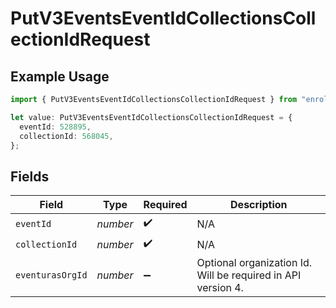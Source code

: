 # PutV3EventsEventIdCollectionsCollectionIdRequest

## Example Usage

```typescript
import { PutV3EventsEventIdCollectionsCollectionIdRequest } from "enrollments-sdk/models/operations";

let value: PutV3EventsEventIdCollectionsCollectionIdRequest = {
  eventId: 528895,
  collectionId: 568045,
};
```

## Fields

| Field                                                        | Type                                                         | Required                                                     | Description                                                  |
| ------------------------------------------------------------ | ------------------------------------------------------------ | ------------------------------------------------------------ | ------------------------------------------------------------ |
| `eventId`                                                    | *number*                                                     | :heavy_check_mark:                                           | N/A                                                          |
| `collectionId`                                               | *number*                                                     | :heavy_check_mark:                                           | N/A                                                          |
| `eventurasOrgId`                                             | *number*                                                     | :heavy_minus_sign:                                           | Optional organization Id. Will be required in API version 4. |